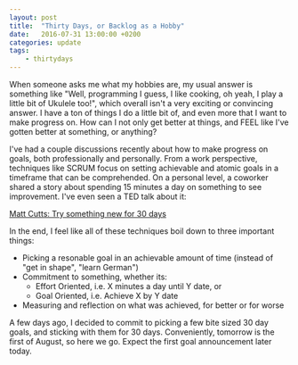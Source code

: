 ```yaml
---
layout: post
title:  "Thirty Days, or Backlog as a Hobby"
date:   2016-07-31 13:00:00 +0200
categories: update
tags:
    - thirtydays
---
```

When someone asks me what my hobbies are, my usual answer is something like "Well, programming I guess, I like cooking, oh yeah, I play a little bit of Ukulele too!", which overall isn't a very exciting or convincing answer. I have a ton of things I do a little bit of, and even more that I want to make progress on. How can I not only get better at things, and FEEL like I've gotten better at something, or anything?

I've had a couple discussions recently about how to make progress on goals, both professionally and personally. From a work perspective, techniques like SCRUM focus on setting achievable and atomic goals in a timeframe that can be comprehended. On a personal level, a coworker shared a story about spending 15 minutes a day on something to see improvement. I've even seen a TED talk about it:

<a class="embedly-card" href="https://www.ted.com/talks/matt_cutts_try_something_new_for_30_days">Matt Cutts: Try something new for 30 days</a>
<script async src="//cdn.embedly.com/widgets/platform.js" charset="UTF-8"></script>

In the end, I feel like all of these techniques boil down to three important things:

* Picking a resonable goal in an achievable amount of time (instead of "get in shape", "learn German")
* Commitment to something, whether its:
    * Effort Oriented, i.e. X minutes a day until Y date, or
    * Goal Oriented, i.e. Achieve X by Y date
* Measuring and reflection on what was achieved, for better or for worse

A few days ago, I decided to commit to picking a few bite sized 30 day goals, and sticking with them for 30 days. Conveniently, tomorrow is the first of August, so here we go. Expect the first goal announcement later today.
